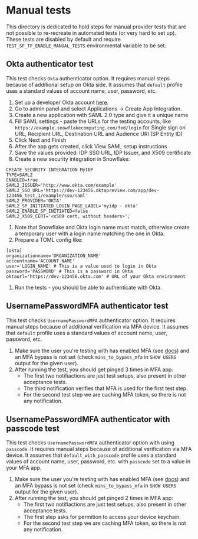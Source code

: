# Manual tests

This directory is dedicated to hold steps for manual provider tests that are not possible to re-recreate in automated tests (or very hard to set up). These tests are disabled by default and require `TEST_SF_TF_ENABLE_MANUAL_TESTS` environmental variable to be set.

## Okta authenticator test
This test checks `Okta` authenticator option. It requires manual steps because of additional setup on Okta side. It assumes that `default` profile uses a standard values of account name, user, password, etc.
1. Set up a developer Okta account [here](https://developer.okta.com/signup/).
1. Go to admin panel and select Applications -> Create App Integration.
1. Create a new application with SAML 2.0 type and give it a unique name
1. Fill SAML settings - paste the URLs for the testing accounts, like `https://example.snowflakecomputing.com/fed/login` for Single sign on URL, Recipient URL, Destination URL and Audience URI (SP Entity ID)
1. Click Next and Finish
1. After the app gets created, click View SAML setup instructions
1. Save the values provided: IDP SSO URL, IDP Issuer, and X509 certificate
1. Create a new security integration in Snowflake:
```
CREATE SECURITY INTEGRATION MyIDP
TYPE=SAML2
ENABLED=true
SAML2_ISSUER='http://www.okta.com/example'
SAML2_SSO_URL='https://dev-123456.oktapreview.com/app/dev-123456_test_1/example/sso/saml'
SAML2_PROVIDER='OKTA'
SAML2_SP_INITIATED_LOGIN_PAGE_LABEL='myidp - okta'
SAML2_ENABLE_SP_INITIATED=false
SAML2_X509_CERT='<x509 cert, without headers>';
```
1. Note that Snowflake and Okta login name must match, otherwise create a temporary user with a login name matching the one in Okta.
1. Prepare a TOML config like:
```
[okta]
organizationname='ORGANIZATION_NAME'
accountname='ACCOUNT_NAME'
user='LOGIN_NAME' # This is a value used to login in Okta
password='PASSWORD' # This is a password in Okta
oktaurl='https://dev-123456.okta.com' # URL of your Okta environment
```
1. Run the tests - you should be able to authenticate with Okta.


## UsernamePasswordMFA authenticator test
This test checks `UsernamePasswordMFA` authenticator option. It requires manual steps because of additional verification via MFA device. It assumes that `default` profile uses a standard values of account name, user, password, etc.
1. Make sure the user you're testing with has enabled MFA (see [docs](https://docs.snowflake.com/en/user-guide/ui-snowsight-profile#enroll-in-multi-factor-authentication-mfa)) and an MFA bypass is not set (check `mins_to_bypass_mfa` in `SHOW USERS` output for the given user).
1. After running the test, you should get pinged 3 times in MFA app:
    - The first two notifiactions are just test setups, also present in other acceptance tests.
    - The third notification verifies that MFA is used for the first test step.
    - For the second test step we are caching MFA token, so there is not any notification.

## UsernamePasswordMFA authenticator with passcode test
This test checks `UsernamePasswordMFA` authenticator option with using `passcode`. It requires manual steps because of additional verification via MFA device. It assumes that `default_with_passcode` profile uses a standard values of account name, user, password, etc. with `passcode` set to a value in your MFA app.
1. Make sure the user you're testing with has enabled MFA (see [docs](https://docs.snowflake.com/en/user-guide/ui-snowsight-profile#enroll-in-multi-factor-authentication-mfa)) and an MFA bypass is not set (check `mins_to_bypass_mfa` in `SHOW USERS` output for the given user).
1. After running the test, you should get pinged 2 times in MFA app:
    - The first two notifiactions are just test setups, also present in other acceptance tests.
    - The first step asks for permition to access your device keychain.
    - For the second test step we are caching MFA token, so there is not any notification.
